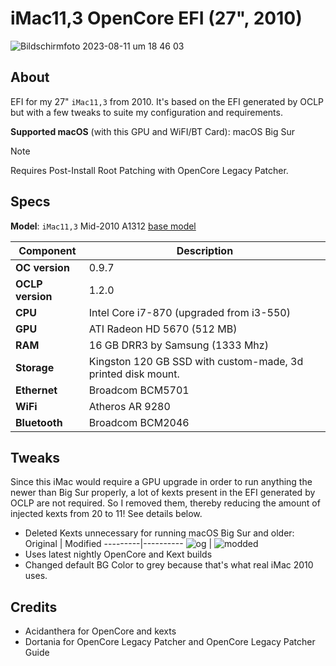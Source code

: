 # iMac11,3 OpenCore EFI (27", 2010)

![Bildschirmfoto 2023-08-11 um 18 46 03](https://github.com/5T33Z0/iMac-2010-Big-Sur/assets/76865553/cd91497e-b8bc-40e5-a99c-0c122dfaea1c)

## About
EFI for my 27" `iMac11,3` from 2010. It's based on the EFI generated by OCLP but with a few tweaks to suite my configuration and requirements.

**Supported macOS** (with this GPU and WiFI/BT Card): macOS Big Sur

> [!NOTE]
> Requires Post-Install Root Patching with OpenCore Legacy Patcher.

## Specs
**Model**: `iMac11,3` Mid-2010 A1312 [base model](https://everymac.com/systems/apple/imac/specs/imac-core-i3-3.2-27-inch-aluminum-mid-2010-specs.html)

Component | Description
----------|-----------
**OC version** | 0.9.7
**OCLP version** | 1.2.0
**CPU** | Intel Core i7-870 (upgraded from i3-550)
**GPU** | ATI Radeon HD 5670 (512 MB)
**RAM** | 16 GB DRR3 by Samsung (1333 Mhz)
**Storage** | Kingston 120 GB SSD with custom-made, 3d printed disk mount.
**Ethernet** | Broadcom BCM5701
**WiFi** | Atheros AR 9280 
**Bluetooth** | Broadcom BCM2046

## Tweaks
Since this iMac would require a GPU upgrade in order to run anything the newer than Big Sur properly, a lot of kexts present in the EFI generated by OCLP are not required. So I removed them, thereby reducing the amount of injected kexts from 20 to 11! See details below.

- Deleted Kexts unnecessary for running macOS Big Sur and older:
  Original | Modified
  ---------|----------
  ![og](https://github.com/5T33Z0/iMac-2010-Big-Sur/assets/76865553/aa2dc5d0-da40-4abf-8c70-94caee990180) | ![modded](https://github.com/5T33Z0/iMac-2010-Big-Sur/assets/76865553/25c2181d-a300-44a6-841e-31d2e6cd29c6)
- Uses latest nightly OpenCore and Kext builds
- Changed default BG Color to grey because that's what real iMac 2010 uses.

## Credits
- Acidanthera for OpenCore and kexts
- Dortania for OpenCore Legacy Patcher and OpenCore Legacy Patcher Guide
